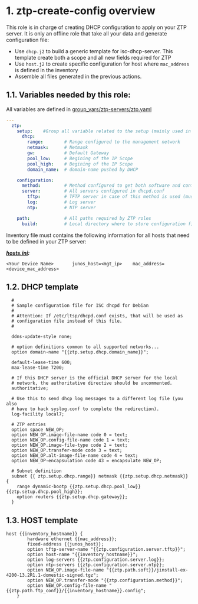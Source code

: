 # 1. ztp-create-config overview

This role is in charge of creating DHCP configuration to apply on your ZTP server. It is only an offline role that take all your data and generate configuration file:

- Use `dhcp.j2` to build a generic template for isc-dhcp-server. This template create both a scope and all new fields required for ZTP
- Use `host.j2` to create specific configuration for host where `mac_address` is defined in the inventory
- Assemble all files generated in the previous actions.

## 1.1. Variables needed by this role:
All variables are defined in [group_vars/ztp-servers/ztp.yaml](../group_vars/ztp-servers)
```yaml
---
  ztp:
    setup:    #Group all variable related to the setup (mainly used in ztp-install-packages role)
      dhcp:
        range:        # Range configured to the management network
        netmask:      # Netmask
        gw:           # Default Gateway
        pool_low:     # Begining of the IP Scope
        pool_high:    # Begining of the IP Scope
        domain_name:  # domain-name pushed by DHCP

    configuration:
      method:         # Method configured to get both software and configuration
      server:         # All servers configured in dhcpd.conf
        tftp:         # TFTP server in case of this method is used (must be set by any value if not used)
        log:          # Log server
        ntp:          # NTP server

    path:             # All paths required by ZTP roles
      build:          # Local directory where to store configuration file
```

Inventory file must contains the following information for all hosts that need to be defined in your ZTP server:

***[hosts.ini](../hosts.ini):***
```
<Your Device Name>       junos_host=<mgt_ip>    mac_address=<device_mac_address>
```

## 1.2. DHCP template

```
  #
  # Sample configuration file for ISC dhcpd for Debian
  #
  # Attention: If /etc/ltsp/dhcpd.conf exists, that will be used as
  # configuration file instead of this file.
  #

  ddns-update-style none;

  # option definitions common to all supported networks...
  option domain-name "{{ztp.setup.dhcp.domain_name}}";

  default-lease-time 600;
  max-lease-time 7200;

  # If this DHCP server is the official DHCP server for the local
  # network, the authoritative directive should be uncommented.
  authoritative;

  # Use this to send dhcp log messages to a different log file (you also
  # have to hack syslog.conf to complete the redirection).
  log-facility local7;

  # ZTP entries
  option space NEW_OP;
  option NEW_OP.image-file-name code 0 = text;
  option NEW_OP.config-file-name code 1 = text;
  option NEW_OP.image-file-type code 2 = text;
  option NEW_OP.transfer-mode code 3 = text;
  option NEW_OP.alt-image-file-name code 4 = text;
  option NEW_OP-encapsulation code 43 = encapsulate NEW_OP;

  # Subnet definition
  subnet {{ ztp.setup.dhcp.range}} netmask {{ztp.setup.dhcp.netmask}} {
    range dynamic-bootp {{ztp.setup.dhcp.pool_low}} {{ztp.setup.dhcp.pool_high}};
    option routers {{ztp.setup.dhcp.gateway}};
  }
```

## 1.3. HOST template

```
host {{inventory_hostname}} {
		hardware ethernet {{mac_address}};
		fixed-address {{junos_host}};
		option tftp-server-name "{{ztp.configuration.server.tftp}}";
		option host-name "{{inventory_hostname}}";
		option log-servers {{ztp.configuration.server.log}};
		option ntp-servers {{ztp.configuration.server.ntp}};
		option NEW_OP.image-file-name "{{ztp.path.soft}}/jinstall-ex-4200-13.2R1.1-domestic-signed.tgz";
		option NEW_OP.transfer-mode "{{ztp.configuration.method}}";
		option NEW_OP.config-file-name "{{ztp.path.ftp_conf}}/{{inventory_hostname}}.config";
	}
```
